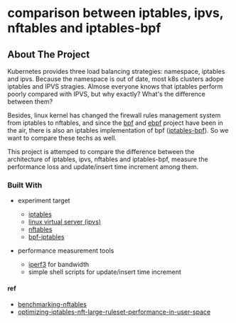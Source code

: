 # comparison between iptables, ipvs, nftables and iptables-bpf

## About The Project 

Kubernetes provides three load balancing strategies: namespace, iptables and ipvs. Because the namespace is out of 
date, most k8s clusters adope iptables and IPVS stragies. Almose everyone knows that iptables perform poorly 
compared with IPVS, but why exactly? What's the difference between them? 

Besides, linux kernel has changed the firewall rules management system from iptables to nftables, and since the 
[bpf](https://www.kernel.org/doc/Documentation/networking/filter.txt) and [ebpf](https://ebpf.io/) project have been 
in the air, there is also an iptables implementation of bpf 
([iptables-bpf](https://github.com/mbertrone/bpf-iptables)). So we want to compare these techs as well. 

This project is attemped to compare the difference between the architecture of iptables, ipvs, nftables and 
iptables-bpf, measure the performance loss and update/insert time increment among them. 

### Built With 

* experiment target
    * [iptables](https://netfilter.org/projects/iptables/index.html)
    * [linux virtual server (ipvs)](http://www.linuxvirtualserver.org/)
    * [nftables](https://netfilter.org/projects/nftables/index.html)
    * [bpf-iptables](https://github.com/mbertrone/bpf-iptables)

* performance measurement tools
    * [iperf3](https://iperf.fr/iperf-download.php) for bandwidth
    * simple shell scripts for update/insert time increment

#### ref 

* [benchmarking-nftables](https://developers.redhat.com/blog/2017/04/11/benchmarking-nftables)
* [optimizing-iptables-nft-large-ruleset-performance-in-user-space](https://developers.redhat.com/blog/2020/04/27/optimizing-iptables-nft-large-ruleset-performance-in-user-space)



